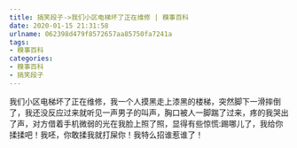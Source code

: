 ```yaml
---
title: 搞笑段子->我们小区电梯坏了正在维修 | 糗事百科
date: 2020-01-15 21:31:58
urlname: 062398d479f8572657aa85750fa7241a
tags: 
- 糗事百科
categories:
- 糗事百科
- 搞笑段子
---
```

我们小区电梯坏了正在维修，我一个人摸黑走上漆黑的楼梯，突然脚下一滑摔倒了，我还没反应过来就听见一声男子的叫声，胸口被人一脚踹了过来，疼的我哭出了声，对方借着手机微弱的光在我脸上照了照，显得有些惊慌:踢哪儿了，我给你揉揉吧！我呸，你敢揉我就打屎你！我特么招谁惹谁了！


